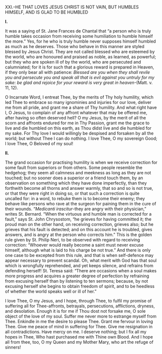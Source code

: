 
XXI.–HE THAT LOVES JESUS CHRIST IS NOT VAIN, BUT HUMBLES HIMSELF, AND IS GLAD TO BE HUMBLED

**I.**

It was a saying of St. Jane Frances de Chantal that “a person who is truly humble takes occasion from receiving some humiliation to humble himself the more.” Yes, for he who is truly humble never supposes himself humbled as much as he deserves. Those who behave in this manner are styled blessed by Jesus Christ. They are not called blessed who are esteemed by the world, who are honoured and praised as noble, as learned, as powerful; but they who are spoken ill of by the world, who are persecuted and calumniated; for it is for such that a glorious reward is prepared in Heaven, if they only bear all with patience: _Blessed are you when they shall revile you and persecute you and speak all that is evil against you untruly for my sake: be glad and rejoice for your reward is very great in heaven_-(Matt. v. 11, 12).

O Incarnate Word, I entreat Thee, by the merits of Thy holy humility, which led Thee to embrace so many ignominies and injuries for our love, deliver me from all pride, and grant me a share of Thy humility. And what right have I, O Jesus, to complain of any affront whatever that may be offered me, after having so often deserved hell? O my Jesus, by the merit of all the scorn and affronts endured for me in Thy Passion, grant me the grace to live and die humbled on this earth, as Thou didst live and die humbled for my sake. For Thy love I would willingly be despised and forsaken by all the world; but without Thee I can do nothing. I love Thee, O my sovereign Good; I love Thee, O Beloved of my soul!

**II.**

The grand occasion for practising humility is when we receive correction for some fault from superiors or from others. Some people resemble the hedgehog; they seem all calmness and meekness as long as they are not touched; but no sooner does a superior or a friend touch them, by an observation on something which they have done imperfectly, than they forthwith become all thorns and answer warmly, that so and so is not true, or that they were right in doing so, or that such a correction is quite uncalled for: in a word, to rebuke them is to become their enemy; they behave like persons who rave at the surgeon for paining them in the cure of their wounds. “_Medicanti irascitur_-they are angry with their physician,” writes St. Bernard. “When the virtuous and humble man is corrected for a fault,” says St. John Chrysostom, “he grieves for having committed it; the proud man on the other hand, on receiving correction, grieves also; but he grieves that his fault is detected; and on this account he is troubled, gives answers, and is angry at the person who corrects him.” This is the golden rule given by St. Philip Neri, to be observed with regard to receiving correction: “Whoever would really become a saint must never excuse himself, although what is laid to his charge be not true.” And there is only one case to be excepted from this rule, and that is when self-defence may appear necessary to prevent scandal. Oh, what merit with God has that soul which is wrongfully reprehended, and yet keeps silence, and refrains from defending herself! St. Teresa said: “There are occasions when a soul makes more progress and acquires a greater degree of perfection by refraining from excusing herself than by listening to ten sermons; because, by not excusing herself she begins to obtain freedom of spirit, and to be heedless of whether the world speaks well or ill of her.”

I love Thee, O my Jesus, and I hope, through Thee, to fulfil my promise of suffering all for Thee-affronts, betrayals, persecutions, afflictions, dryness, and desolation. Enough it is for me if Thou dost not forsake me, O sole object of the love of my soul. Suffer me never more to estrange myself from Thee. Enkindle in me the desire to please Thee. Grant me fervour in loving Thee. Give me peace of mind in suffering for Thee. Give me resignation in all contradictions. Have mercy on me. I deserve nothing; but I fix all my hopes in Thee, Who hast purchased me with Thine own Blood. And I hope all from thee, too, O my Queen and my Mother Mary, who art the refuge of sinners!



